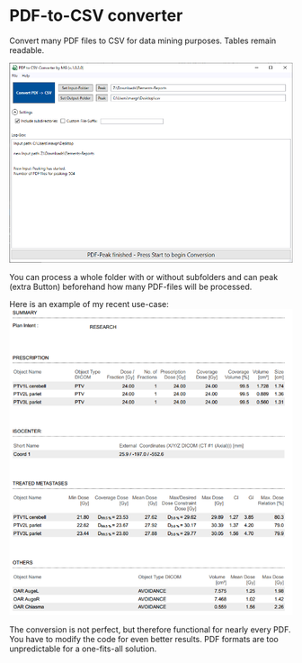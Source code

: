 # PDF-to-CSV converter
Convert many PDF files to CSV for data mining purposes. Tables remain readable.

![Test Image 6](https://github.com/Kiragroh/PDF-to-CSV_GUI-Converter/blob/main/PDFtoCSVconverter/debug/GUI-Screenshot.PNG)

You can process a whole folder with or without subfolders and can peak (extra Button) beforehand how many PDF-files will be processed.

Here is an example of my recent use-case:
![Test Image 6](https://github.com/Kiragroh/PDF-to-CSV_GUI-Converter/blob/main/PDFtoCSVconverter/debug/Comparison.PNG)

The conversion is not perfect, but therefore functional for nearly every PDF. You have to modify the code for even better results. PDF formats are too unpredictable for a one-fits-all solution.
